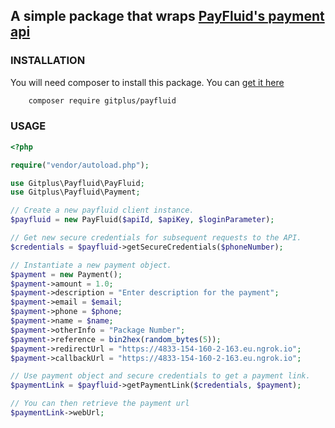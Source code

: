 ## A simple package that wraps [PayFluid's payment api](https://documenter.getpostman.com/view/1587357/SWDzdLcg#3b4e3a30-4714-4d21-a53a-1ca938618ede)

### INSTALLATION
You will need composer to install this package. You can [get it here](https://getcomposer.org/)
```bash
    composer require gitplus/payfluid
```


### USAGE

```php
<?php

require("vendor/autoload.php");

use Gitplus\Payfluid\PayFluid;
use Gitplus\Payfluid\Payment;

// Create a new payfluid client instance.
$payfluid = new PayFluid($apiId, $apiKey, $loginParameter);

// Get new secure credentials for subsequent requests to the API.
$credentials = $payfluid->getSecureCredentials($phoneNumber);

// Instantiate a new payment object.
$payment = new Payment();
$payment->amount = 1.0;
$payment->description = "Enter description for the payment";
$payment->email = $email;
$payment->phone = $phone;
$payment->name = $name;
$payment->otherInfo = "Package Number";
$payment->reference = bin2hex(random_bytes(5));
$payment->redirectUrl = "https://4833-154-160-2-163.eu.ngrok.io";
$payment->callbackUrl = "https://4833-154-160-2-163.eu.ngrok.io";

// Use payment object and secure credentials to get a payment link.
$paymentLink = $payfluid->getPaymentLink($credentials, $payment);

// You can then retrieve the payment url
$paymentLink->webUrl;
```
